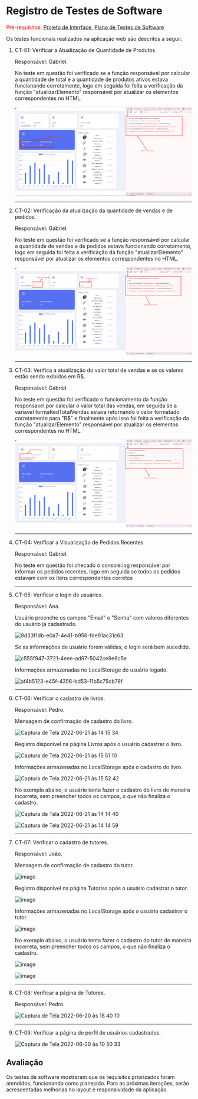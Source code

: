# Registro de Testes de Software

<span style="color:red">Pré-requisitos: <a href="https://github.com/ICEI-PUC-Minas-PMV-ADS/pmv-ads-2024-1-e1-proj-web-t5-pmv-ads-2024-1-e1-projsysfap/blob/main/documentos/04-Projeto%20de%20Interface.md"> Projeto de Interface</a></span>, <a href="https://github.com/ICEI-PUC-Minas-PMV-ADS/pmv-ads-2024-1-e1-proj-web-t5-pmv-ads-2024-1-e1-projsysfap/blob/main/documentos/07-Plano%20de%20Testes%20de%20Software.md"> Plano de Testes de Software</a>

Os testes funcionais realizados na aplicação web são descritos a seguir.

<ol>
  <li> CT-01: Verificar a Atualização de Quantidade de Produtos

  Responsável: Gabriel.

  <p>No teste em questão foi verificado se a função responsável por calcular a quantidade de total e a quantidade de produtos ativos estava funcionando corretamente, logo em seguida foi feita a verificação da função "atualizarElemento" responsável por atualizar os elementos correspondentes no HTML.</p>

<img src="img/Caso de teste 01.png" alt="Caso de teste 01">

  </li>
  <hr>
  
  <li> CT-02: Verificação da atualização da quantidade de vendas e de pedidos.

  Responsável: Gabriel.
    
  <p>No teste em questão foi verificado se a função responsável por calcular a quantidade de vendas e de pedidos estava funcionando corretamente, logo em seguida foi feita a verificação da função "atualizarElemento" responsável por atualizar os elementos correspondentes no HTML.</p>
    
<img src="img/Caso de teste 02.png" alt="Caso de teste 02">

  </li>
  <hr>
  
  <li> CT-03: Verifica a atualização do valor total de vendas e se os valores estão sendo exibidos em R$.

Responsável: Gabriel.

  <p>No teste em questão foi verificado o funcionamento da função responsavel por calcular o valor total das vendas, em seguida se a variavel formattedTotalVendas estava retornando o valor formatado corretamente para "R$" e finalmente após isso foi feita a verificação da função "atualizarElemento" responsável por atualizar os elementos correspondentes no HTML. </p>

<img src="img/Caso de teste 03.png" alt="Caso de teste 03">

  </li>
  <hr>
  
  <li> CT-04:  Verificar a Visualização de Pedidos Recentes
   
  Responsável: Gabriel. 
   
   <p>No teste em questão foi checado o console.log responsável por informar os pedidos recentes, logo em seguida se todos os pedidos estavam com os itens correspondentes corretos</p>
  
  </li>
  <hr>


  <li> CT-05: Verificar o login de usuários.

  Responsável: Ana. 
  
   <p>Usuário preenche os campos "Email" e "Senha" com valores diferentes do usuário já cadastrado.</p>
  
  ![8d33f1db-e0a7-4e41-b956-fde91ac31c63](https://user-images.githubusercontent.com/98122346/174851091-f201d92d-02f9-45c0-8b00-e66358158d8d.jpg)


  <p>Se as informações de usuário forem válidas, o login será bem sucedido.</p>
  
 ![c555f947-3721-4eee-ad97-5042ce9e6c5e](https://user-images.githubusercontent.com/98122346/174853350-696ef44f-cbc9-4cad-a0e5-7c51d3a67d4b.jpg)


  <p> Informações armazenadas no LocalStorage do usuário logado.</p>
  
  ![af4b5123-e45f-4356-bd53-11b5c75cb78f](https://user-images.githubusercontent.com/98122346/174853422-4572412d-173c-457b-ade9-7d7fc997445e.jpg)


  </li>
  <hr>
  
  <li> CT-06: Verificar o cadastro de livros.

  Responsável: Pedro. 
    
  <p> Mensagem de confirmação de cadastro do livro.</p>
  
![Captura de Tela 2022-06-21 às 14 15 34](https://user-images.githubusercontent.com/100447878/174859699-0de48c01-faa1-4362-ac5c-f5a9a337e3c8.png)

  <p> Registro disponível na página Livros após o usuário cadastrar o livro.</p>
  
![Captura de Tela 2022-06-21 às 15 51 10](https://user-images.githubusercontent.com/100447878/174876692-ebcfba83-0af7-4449-a378-f0e8091227f4.png)  

  <p> Informações armazenadas no LocalStorage após o cadastro do livro.</p>
  
  ![Captura de Tela 2022-06-21 às 15 52 42](https://user-images.githubusercontent.com/100447878/174876742-e0b01a57-7503-4719-8a87-3ea07d68964c.png)

  <p> No exemplo abaixo, o usuário tenta fazer o cadastro do livro de maneira incorreta, sem preencher todos os campos, o que não finaliza o cadastro.</p>
  
![Captura de Tela 2022-06-21 às 14 14 40](https://user-images.githubusercontent.com/100447878/174859774-24a2ca76-c97f-4ae9-9741-418d536a0e53.png)

![Captura de Tela 2022-06-21 às 14 14 59](https://user-images.githubusercontent.com/100447878/174859799-2f7805e2-ff98-415a-aff3-4898d27c879a.png)

  </li>
  <hr>
  
  <li> CT-07: Verificar o cadastro de tutores.

  Responsável: João. 
    
  <p> Mensagem de confirmação de cadastro do tutor.</p>
  
   ![image](https://user-images.githubusercontent.com/101907319/174912389-5ad42624-397a-4ac5-b3c9-add2b13880cb.png)

  <p> Registro disponível na página Tutorias após o usuário cadastrar o tutor.</p>
  
 ![image](https://user-images.githubusercontent.com/101907319/174912436-6ecd1e3d-16db-4ed9-b0f7-e4174ce22d2b.png)

  <p> Informações armazenadas no LocalStorage após o usuário cadastrar o tutor.</p>
  
 ![image](https://user-images.githubusercontent.com/101907319/175368958-66502c11-634a-4a4f-bddb-2c29aa80a969.png)
  
  <p> No exemplo abaixo, o usuário tenta fazer o cadastro do tutor de maneira incorreta, sem preencher todos os campos, o que não finaliza o cadastro.</p>
  
  ![image](https://user-images.githubusercontent.com/101907319/175367758-cc3efcaa-42b5-4e2c-b300-39f19bbebb20.png)

  ![image](https://user-images.githubusercontent.com/101907319/175367829-3ecabdbf-e559-4377-a7fa-5e4a5ef4b36e.png)

  </li>
  <hr>
  
  <li> CT-08: Verificar a página de Tutores.

  Responsável: Pedro. 
    
  ![Captura de Tela 2022-06-20 às 18 40 10](https://user-images.githubusercontent.com/100447878/174680988-44d52b0f-3397-4744-86bc-7246bff79957.png)

  <hr>
  
  <li> CT-09: Verificar a página de perfil de usuários cadastrados.
  
![Captura de Tela 2022-06-20 às 10 50 33](https://user-images.githubusercontent.com/100447878/174616506-d93f95de-3bd7-44f2-9323-d8bf0b3b4b2b.png)


  </li>
  
  </ol>
    

## Avaliação

Os testes de software mostraram que os requisitos priorizados foram atendidos, funcionando como planejado. Para as próximas iterações, serão acrescentadas melhorias no layout e responsividade da aplicação.